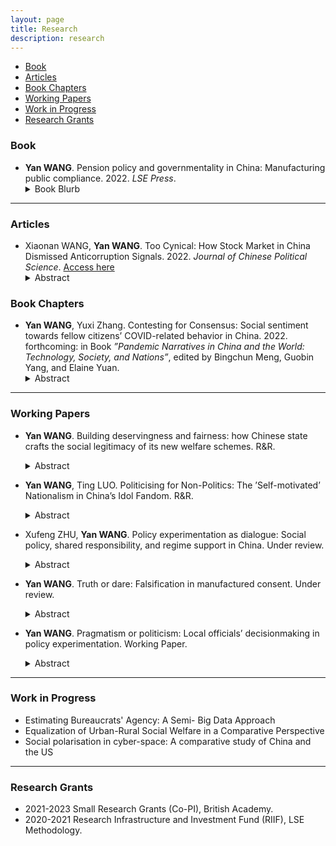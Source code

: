 ```yaml
---
layout: page
title: Research
description: research
---
```


<div class="navbar">
    <div class="navbar-inner">
        <ul class="nav">
            <li><a href="#book">Book</a></li>
            <li><a href="#articles">Articles</a></li>
            <li><a href="#bookchapters">Book Chapters</a></li>
            <li><a href="#workingpaper">Working Papers</a></li>
            <li><a href="#workinprogress">Work in Progress</a></li>
            <li><a href="#grants">Research Grants</a></li>
        </ul>
    </div>
</div>



### <a name="book"></a>Book

- **Yan WANG**. Pension policy and governmentality in China: Manufacturing public compliance. 2022. *LSE Press*.
    <details>
      <summary>Book Blurb</summary>
    How does the Chinese state maintain compliance from the governed in periods of rapid social and economic transformation? The case of pension reform investigated in this book demonstrates that the Chinese state works through benefit allocation, propaganda, experimentation with policy and many other approaches, in order to shape public expectations and justify its rule.
    </details>

---

### <a name="articles"></a>Articles

- Xiaonan WANG, **Yan WANG**. Too Cynical: How Stock Market in China Dismissed Anticorruption Signals. 2022. *Journal of Chinese Political Science*. <a href="http://eprints.lse.ac.uk/113696/">Access here</a>
    <details>
      <summary>Abstract</summary>
    Political leaders in China regularly launch anti-corruption campaigns to restore enforce-ment credibility and win public support.  However, are these high-profile campaignsperceivedassincere or symbolic by the public?  In the case of Xi Jinping’s anti-corruption campaign, we findthat such a sensational and largely genuine anti-corruption effort was not initially taken seriouslyby the stock market, a sensitive public barometer to changing political events.  Using the eventstudy with a most-likely case design, we find that anti-corruption speeches and early crackdownsdid not decrease the stock prices of the firms whose connected officials were later investigated.We  further  argue  that  the  high  costs  of  following  through  and  repeated  campaigns  in  the  pastparadoxically nurtured cynicism.  By exploring the heterogeneous effects of factional links,  weprovide evidence that the stock market initiallyperceivedthe campaign only as a power struggleand misinterpreted the crackdowns on senior officials as signs of the campaign starting to slowdown.  Our findings reveal an inherent dilemma of campaign-style enforcement that could hinderits effectiveness in restoring enforcement credibility and winning public support.</p>
    </details>


### <a name="bookchapters"></a>Book Chapters

- **Yan WANG**, Yuxi Zhang. Contesting for Consensus: Social sentiment towards fellow citizens’ COVID-related behavior in China. 2022. forthcoming: in Book *”Pandemic Narratives in China and the World: Technology, Society, and Nations”*, edited by Bingchun Meng, Guobin Yang, and Elaine Yuan.
    <details>
      <summary>Abstract</summary>
    COVID-19 has shifted how citizens interact profoundly. Private life is frequently dis- played in the public space and individuals are held to account should their exercise of liberty enlarges COVID-19 transmission risks. We are interested in the evolving dynam- ics among fellow citizens, especially when and how individuals react to others’ COVID-19 related actions and behavior. An extensive data set of Sina Weibo posts consisting of more than four million COVID-19 related posts provides us with a lens to answer the questions. By estimating the general sentiment of Weibo posts from January to Decem- ber 2020, as well as two in-depth case studies, we capture the information flows and discussion volumes in the public space. Combining the machine learning approach with discourse analysis, we find that the psycho-social cycle model identified in past public health emergencies and other societies during the COVID-19 pandemic also occurred in China, although demonstrating unique timing and sequence characteristics that are linked to China’s epidemic situation and policies. The all-society solidarity built at the begin- ning of 2020 was later challenged, and potentially eroded by the process of moralizing fellow citizens’ COVID-related behavior via blaming, discriminating, and scapegoating. As society lives under the pandemic for longer, fellow citizens have become more aware of problems associated with unbounded public scrutiny of private life. Such awareness and reflection, herein, encourages discussion and consensus building efforts.
    </details>

---

### <a name="workingpaper"></a>Working Papers

- **Yan WANG**. Building deservingness and fairness: how Chinese state crafts the social legitimacy of its new welfare schemes. R&R.
    <details>
      <summary>Abstract</summary>
    Among the sources that shape people’s idea of ‘who gets what and why’ in social welfare, what is the state's role and what actions might it take to construct public knowledge of the welfare benefits and targeted groups involved to help promote changes in welfare policies? This article takes the pension reform in China in the 1990s and 2000s as an example, uses text data on corresponding policies and propaganda to investigate how the Chinese state framed and legitimised its then-new welfare distribution policies. The results from Quantitative Text Analysis of official discourse demonstrate that, the rationale of reconstructing public knowledge and expectations of the redistribution of pension benefits, and the allocation of welfare responsibility between the state and individuals mainly focuses on the reiteration of the principles of: ‘contribution and rewards’, ‘rights and obligations’. It also built images of deserving and undeserving social groups by reconstructing the notion of fairness, blurring the distinction between merit and equity, and ultimately reshaping individual subjectivity as a self-regulated and self-motivated ‘socialised self’.
    </details>


- **Yan WANG**, Ting LUO. Politicising for Non-Politics: The ’Self-motivated’ Nationalism in China’s Idol Fandom. R&R.
    <details>
      <summary>Abstract</summary>
    Ample studies have investigated how citizens use online space to express their opin- ions, yet less is known about how sub-cultural groups organise and manage their communities online with what political implications. In this article, we focus on one active sub-cultural group in China’s cyberspace—idol-fandom groups—and investi- gate their interaction with the state and the potential political ramifications of the interaction. We focus on the period of Covid-19 pandemic outbreak from Decem- ber 2019 to December 2020—when the pandemic emerged, spread and controlled in China. Drawing from machine learning and discourse analysis of 7,140,433 fandom posts collected from Weibo and eleven interviews with active idol-fans, we argue that the fandom culture in China is a ‘three-way traffic’ that features the interde- pendence between the fans, the idol/company, and the state. In supporting their idols, fans strategically engage in a combination of the capital game—following cap- ital instructions—and political game—seeking the recognition of the state and the mainstream culture the state dominates. Our interviews with active fans demon- strate that fans clearly recognise that nationalism—in particular the benign form of nationalism—is the default setting under the political context in China. Build- ing upon this default setting, they manoeuvre in-between the political and capital games and carefully select the nodes and frames to achieve their non-political goals.
    </details>


- Xufeng ZHU, **Yan WANG**. Policy experimentation as dialogue: Social policy, shared responsibility, and regime support in China. Under review.
    <details>
      <summary>Abstract</summary>
    Traditional wisdom on policy experimentation has mainly focused on the relations between the central and local levels. However, scholars have paid little attention to the interaction between policy experimentation and the public. We argue that policy experimentation can be adopted by decision-makers as a dialogue instrument with the public, facilitating the building of a social consensus regarding controversial policies. We evaluate the effects of the Chinese government’s efforts in promoting shared responsibility between the state and the individuals for the urban pension system with policy experimentation on public’s regime support. Evidence from two rounds of a nationwide survey conducted before and after the policy experiment indicates that the implementation of policy experiment has significantly contributed to citizens’ acceptance of individual welfare responsibility. Moreover, the image building of governmental responsibility via local official news coverage immediately consolidates political trust of residents while posing threats to government credibility in the long term.
    </details>


- **Yan WANG**. Truth or dare: Falsification in manufactured consent. Under review.
    <details>
      <summary>Abstract</summary>
    Despite state’s well-designed statecraft in shaping public opinions, the risks for the authorities of falsified compliance from the people are present in many post-communist countries. In this paper I ask: is the reported high compliance of the public from all kinds of survey results regarding state representations in China sincere or just falsification? If falsified, how do citizens disentangle the reported consent from their private attitudes? I combine observation and in-depth interviews to unlock the black box and explore the power relationship between state and individual by highlighting ordinary people’s subjectivity and its involution affected by the governmentality of the current authority. The data shows that, falsified compliance does exist among the Chinese regarding the current political system and the authorities, but it is a mixture of intentional falsification and cognitive dissonance. Moreover, individual’s political opinion presents a smooth transformation between the public face and the private face. The interaction between people’s personal experience and the existing cultural, historical and educational factors that have socialised their ideas deeply shapes the presentation of manufactured compliance in authoritarian regimes. 
    </details>


- **Yan WANG**. Pragmatism or politicism:  Local officials’ decisionmaking in policy experimentation. Working Paper.
    <details>
      <summary>Abstract</summary>
    It has been widely recognised that local bureaucrats are crucial actors in policy process. In policy experimentation — a popular policy instrument that heavily rely on negotiation and interaction between different sectors, they are main actors that initiate the experimentplan, propose policy innovation, and implement the pilot schemes. Then when would they decide to participate in the policy experiments, and why would they prefer some schemes rather than others?  In this research we conduct an unique conjoint experiment with local officials who are in charge of county - level administrative units in China, investigate their rationale  and  attention  allocation  on  pilot  scheme  preference. The result shows that local officials are practical than political in deciding the preferred  pilot scheme — they value more about the financial support, local condition and risk environment, while the political load of the pilot scheme have less variations in changing their preference.  More importantly, such pattern is consistent across different administrative types and regional subgroups of local officials.
    </details>


---

### <a name="workinprogress"></a>Work in Progress

- Estimating Bureaucrats' Agency: A Semi- Big Data Approach
- Equalization of Urban-Rural Social Welfare in a Comparative Perspective
- Social polarisation in cyber-space: A comparative study of China and the US


---

### <a name="grants"></a>Research Grants

- 2021-2023 Small Research Grants (Co-PI), British Academy.
- 2020-2021 Research Infrastructure and Investment Fund (RIIF), LSE Methodology.
